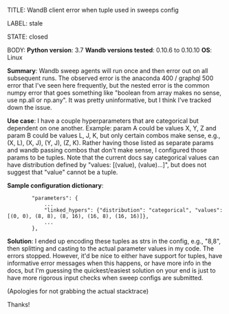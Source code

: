 TITLE:
WandB client error when tuple used in sweeps config

LABEL:
stale

STATE:
closed

BODY:
**Python version**: 3.7
**Wandb versions tested**: 0.10.6 to 0.10.10
**OS**: Linux

**Summary**:  Wandb sweep agents will run once and then error out on all subsequent runs. The observed error is the anaconda 400 / graphql 500 error that I've seen here frequently, but the nested error is the common numpy error that goes something like "boolean from array makes no sense, use np.all or np.any". It was pretty uninformative, but I think I've tracked down the issue.

**Use case**:  I have a couple hyperparameters that are categorical but dependent on one another. Example:  param A could be values X, Y, Z and param B could be values L, J, K, but only certain combos make sense, e.g., (X, L), (X, J), (Y, J), (Z, K). Rather having those listed as separate params and wandb passing combos that don't make sense, I configured those params to be tuples. Note that the current docs say categorical values can have distribution defined by "values: [(value), (value)...]", but does not suggest that "value" cannot be a tuple.

**Sample configuration dictionary**:
```
        "parameters": {
            ...
            "linked_hypers": {"distribution": "categorical", "values": [(0, 0), (8, 8), (8, 16), (16, 8), (16, 16)]},
            ...
        },
```

**Solution**: I ended up encoding these tuples as strs in the config, e.g., "8,8", then splitting and casting to the actual parameter values in my code. The errors stopped. However, it'd be nice to either have support for tuples, have informative error messages when this happens, or have more info in the docs, but I'm guessing the quickest/easiest solution on your end is just to have more rigorous input checks when sweep configs are submitted.

(Apologies for not grabbing the actual stacktrace)

Thanks!

